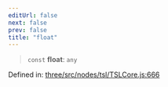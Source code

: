 ```yaml
---
editUrl: false
next: false
prev: false
title: "float"
---
```


> `const` **float**: `any`

Defined in: [three/src/nodes/tsl/TSLCore.js:666](https://github.com/DefinitelyMaybe/three-i18n/blob/fa57b79433d1c349ffb23a78727299c8d4190136/three/src/nodes/tsl/TSLCore.js#L666)

